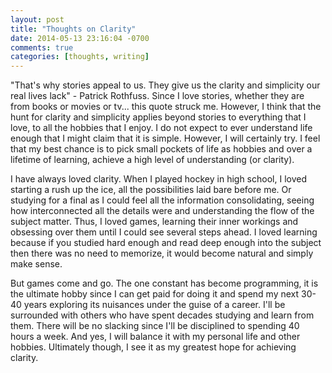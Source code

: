 ```yaml
---
layout: post
title: "Thoughts on Clarity"
date: 2014-05-13 23:16:04 -0700
comments: true
categories: [thoughts, writing]
---
```


"That's why stories appeal to us. They give us the clarity and simplicity our real lives lack" - Patrick Rothfuss. Since I love stories, whether they are from books or movies or tv... this quote struck me. However, I think that the hunt for clarity and simplicity applies beyond stories to everything that I love, to all the hobbies that I enjoy. I do not expect to ever understand life enough that I might claim that it is simple. However, I will certainly try. I feel that my best chance is to pick small pockets of life as hobbies and over a lifetime of learning, achieve a high level of understanding (or clarity).

I have always loved clarity. When I played hockey in high school, I loved starting a rush up the ice, all the possibilities laid bare before me. Or studying for a final as I could feel all the information consolidating, seeing how interconnected all the details were and understanding the flow of the subject matter. Thus, I loved games, learning their inner workings and obsessing over them until I could see several steps ahead. I loved learning because if you studied hard enough and read deep enough into the subject then there was no need to memorize, it would become natural and simply make sense.

But games come and go. The one constant has become programming, it is the ultimate hobby since I can get paid for doing it and spend my next 30-40 years exploring its nuisances under the guise of a career. I'll be surrounded with others who have spent decades studying and learn from them. There will be no slacking since I'll be disciplined to spending 40 hours a week. And yes, I will balance it with my personal life and other hobbies. Ultimately though, I see it as my greatest hope for achieving clarity.